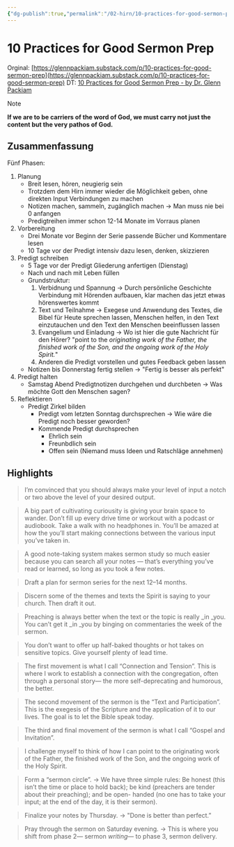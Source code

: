 ```yaml
---
{"dg-publish":true,"permalink":"/02-hirn/10-practices-for-good-sermon-prep/"}
---
```


# 10 Practices for Good Sermon Prep

Orginal: [https://glennpackiam.substack.com/p/10-practices-for-good-sermon-prep](https://glennpackiam.substack.com/p/10-practices-for-good-sermon-prep)
DT: [10 Practices for Good Sermon Prep - by Dr. Glenn Packiam](x-devonthink-item://473D6E72-137B-41EE-A18B-482108BACB25)

> [!NOTE]
> **If we are to be carriers of the word of God, we must carry not just the content but the very pathos of God.**


## Zusammenfassung 
Fünf Phasen: 
1. Planung 
	- Breit lesen, hören, neugierig sein 
	- Trotzdem dem Hirn immer wieder die Möglichkeit geben, ohne direkten Input Verbindungen zu machen 
	- Notizen machen, sammeln, zugänglich machen  → Man muss nie bei 0 anfangen 
	- Predigtreihen immer schon 12-14 Monate im Vorraus planen 
2. Vorbereitung 
	- Drei Monate vor Beginn der Serie passende Bücher und Kommentare lesen 
	- 10 Tage vor der Predigt intensiv dazu lesen, denken, skizzieren 
3. Predigt schreiben 
	- 5 Tage vor der Predigt Gliederung anfertigen (Dienstag) 
	- Nach und nach mit Leben füllen 
	- Grundstruktur: 
		1. Verbidnung und Spannung → Durch persönliche Geschichte Verbindung mit Hörenden aufbauen, klar machen das jetzt etwas hörenswertes kommt 
		2. Text und Teilnahme → Exegese und Anwendung des Textes, die Bibel für Heute sprechen lassen, Menschen helfen, in den Text einzutauchen und den Text den Menschen beeinflussen lassen 
		3. Evangelium und Einladung → Wo ist hier die gute Nachricht für den Hörer? "point to the _originating work of the Father, the finished work of the Son, and the ongoing work of the Holy Spirit._"
		4. Anderen die Predigt vorstellen und gutes Feedback geben lassen
	- Notizen bis Donnerstag fertig stellen → "Fertig is besser als perfekt"
4. Predigt halten 
	- Samstag Abend Predigtnotizen durchgehen und durchbeten → Was möchte Gott den Menschen sagen? 
5. Reflektieren 
	- Predigt Zirkel bilden 
		- Predigt vom letzten Sonntag durchsprechen → Wie wäre die Predigt noch besser geworden? 
		- Kommende Predigt durchsprechen 
			- Ehrlich sein 
			- Freunbdlich sein 
			- Offen sein (Niemand muss Ideen und Ratschläge annehmen)

## Highlights
>I’m convinced that you should always make your level of input a notch or two above the level of your desired output.

>A big part of cultivating curiousity is giving your brain space to wander. Don’t fill up every drive time or workout with a podcast or audiobook. Take a walk with no headphones in. You’ll be amazed at how the you’ll start making connections between the various input you’ve taken in. 

>A good note-taking system makes sermon study so much easier because you can search all your notes — that’s everything you’ve read or learned, so long as you took a few notes. 

>Draft a plan for sermon series for the next 12–14 months.

>Discern some of the themes and texts the Spirit is saying to your church. Then draft it out. 

>Preaching is always better when the text or the topic is really _in _you. You can’t get it _in _you by binging on commentaries the week of the sermon.

>You don’t want to offer up half-baked thoughts or hot takes on sensitive topics. Give yourself plenty of lead time.

>The first movement is what I call “Connection and Tension”. This is where I work to establish a connection with the congregation, often through a personal story— the more self-deprecating and humorous, the better. 

>The second movement of the sermon is the “Text and Participation”. This is the exegesis of the Scripture and the application of it to our lives. The goal is to let the Bible speak today. 

>The third and final movement of the sermon is what I call “Gospel and Invitation”.

>I challenge myself to think of how I can point to the originating work of the Father, the finished work of the Son, and the ongoing work of the Holy Spirit.

>Form a “sermon circle”. → We have three simple rules: Be honest (this isn’t the time or place to hold back); be kind (preachers are tender about their preaching); and be open- handed (no one has to take your input; at the end of the day, it is their sermon).

> Finalize your notes by Thursday. → "Done is better than perfect.”

> Pray through the sermon on Saturday evening. → This is where you shift from phase 2— sermon _writing_— to phase 3, sermon delivery. 






